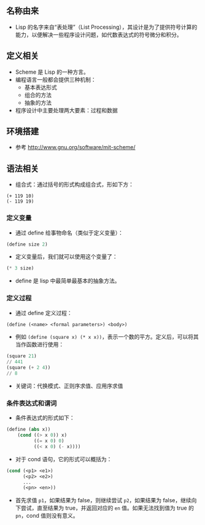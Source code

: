 ## 名称由来
* Lisp 的名字来自“表处理”（List Processing），其设计是为了提供符号计算的能力，以便解决一些程序设计问题，如代数表达式的符号微分和积分。

## 定义相关
* Scheme 是 Lisp 的一种方言。
* 编程语言一般都会提供三种机制：
    * 基本表达形式
    * 组合的方法
    * 抽象的方法
* 程序设计中主要处理两大要素：过程和数据

## 环境搭建
* 参考 http://www.gnu.org/software/mit-scheme/

## 语法相关
* 组合式：通过括号的形式构成组合式，形如下方：

```
(+ 119 10)
(- 119 19)
```

### 定义变量
* 通过 define 给事物命名（类似于定义变量）：

```lisp
(define size 2)
```

* 定义变量后，我们就可以使用这个变量了：

```lisp
(* 3 size)
```

* define 是 lisp 中最简单最基本的抽象方法。

### 定义过程
* 通过 define 定义过程：

```lisp
(define (<name> <formal parameters>) <body>)
```

* 例如 `(define (square x) (* x x))`，表示一个数的平方。定义后，可以将其当作函数进行使用：

```lisp
(square 21)
// 441
(square (+ 2 4))
// 8
```

* 关键词：代换模式、正则序求值、应用序求值

### 条件表达式和谓词
* 条件表达式的形式如下：

```lisp
(define (abs x))
    (cond ((> x 0)) x)
          ((= x 0) 0)
          ((< x 0) (- x))))
```

* 对于 cond 语句，它的形式可以概括为：

```lisp
(cond (<p1> <e1>)
      (<p2> <e2>)
      ...
      (<pn> <en>))
```

* 首先求值 `p1`，如果结果为 false，则继续尝试 `p2`，如果结果为 false，继续向下尝试，直至结果为 true，并返回对应的 `en` 值。如果无法找到值为 true 的 `pn`，cond 值则没有意义。


